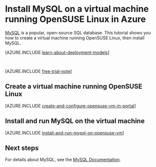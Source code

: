 <properties
	pageTitle="Install MySQL on a OpenSUSE Linux VM in Windows Azure"
	description="Learn to install MySQL on a virtual machine in Azure."
	services="virtual-machines"
	documentationCenter=""
	authors="cynthn"
	manager="timlt"
	editor=""
	tags="azure-service-management"/>

<tags
	ms.service="virtual-machines"
	ms.date="08/31/2015"
	wacn.date=""/>

# Install MySQL on a virtual machine running OpenSUSE Linux in Azure

[MySQL][MySQL] is a popular, open-source SQL database. This tutorial shows you how to create a virtual machine running OpenSUSE Linux, then install MySQL.

[AZURE.INCLUDE [learn-about-deployment-models](../includes/learn-about-deployment-models-classic-include.md)] <!-- deleted by customization Resource Manager model. -->

<br>


[AZURE.INCLUDE [free-trial-note](../includes/free-trial-note.md)]

## Create a virtual machine running OpenSUSE Linux

[AZURE.INCLUDE [create-and-configure-opensuse-vm-in-portal](../includes/create-and-configure-opensuse-vm-in-portal.md)]

## Install and run MySQL on the virtual machine

[AZURE.INCLUDE [install-and-run-mysql-on-opensuse-vm](../includes/install-and-run-mysql-on-opensuse-vm.md)]

## Next steps
For details about MySQL, see the [MySQL Documentation][MySQLDocs].

[MySQLDocs]: http://dev.mysql.com/doc/index-topic.html
[MySQL]: http://www.mysql.com

